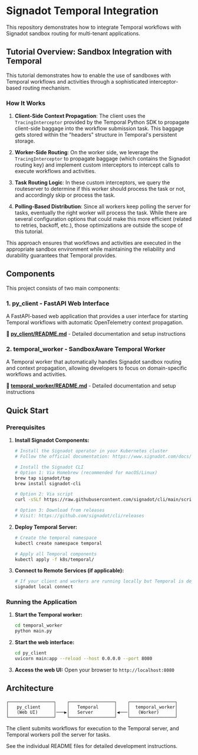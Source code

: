 # Signadot Temporal Integration

This repository demonstrates how to integrate Temporal workflows with Signadot sandbox routing for multi-tenant applications.

## Tutorial Overview: Sandbox Integration with Temporal

This tutorial demonstrates how to enable the use of sandboxes with Temporal workflows and activities through a sophisticated interceptor-based routing mechanism.

### How It Works

1. **Client-Side Context Propagation**: The client uses the `TracingInterceptor` provided by the Temporal Python SDK to propagate client-side baggage into the workflow submission task. This baggage gets stored within the "headers" structure in Temporal's persistent storage.

2. **Worker-Side Routing**: On the worker side, we leverage the `TracingInterceptor` to propagate baggage (which contains the Signadot routing key) and implement custom interceptors to intercept calls to execute workflows and activities.

3. **Task Routing Logic**: In these custom interceptors, we query the routeserver to determine if this worker should process the task or not, and accordingly skip or process the task.

4. **Polling-Based Distribution**: Since all workers keep polling the server for tasks, eventually the right worker will process the task. While there are several configuration options that could make this more efficient (related to retries, backoff, etc.), those optimizations are outside the scope of this tutorial.

This approach ensures that workflows and activities are executed in the appropriate sandbox environment while maintaining the reliability and durability guarantees that Temporal provides.

## Components

This project consists of two main components:

### 1. **py_client** - FastAPI Web Interface
A FastAPI-based web application that provides a user interface for starting Temporal workflows with automatic OpenTelemetry context propagation.

**📁 [py_client/README.md](py_client/README.md)** - Detailed documentation and setup instructions

### 2. **temporal_worker** - SandboxAware Temporal Worker
A Temporal worker that automatically handles Signadot sandbox routing and context propagation, allowing developers to focus on domain-specific workflows and activities.

**📁 [temporal_worker/README.md](temporal_worker/README.md)** - Detailed documentation and setup instructions

## Quick Start

### Prerequisites

1. **Install Signadot Components:**
   ```bash
   # Install the Signadot operator in your Kubernetes cluster
   # Follow the official documentation: https://www.signadot.com/docs/installation/signadot-operator
   
   # Install the Signadot CLI
   # Option 1: Via Homebrew (recommended for macOS/Linux)
   brew tap signadot/tap
   brew install signadot-cli
   
   # Option 2: Via script
   curl -sSLf https://raw.githubusercontent.com/signadot/cli/main/scripts/install.sh | sh
   
   # Option 3: Download from releases
   # Visit: https://github.com/signadot/cli/releases
   ```

2. **Deploy Temporal Server:**
   ```bash
   # Create the temporal namespace
   kubectl create namespace temporal
   
   # Apply all Temporal components
   kubectl apply -f k8s/temporal/
   ```

3. **Connect to Remote Services (if applicable):**
   ```bash
   # If your client and workers are running locally but Temporal is deployed remotely
   signadot local connect
   ```

### Running the Application

1. **Start the Temporal worker:**
   ```bash
   cd temporal_worker
   python main.py
   ```

2. **Start the web interface:**
   ```bash
   cd py_client
   uvicorn main:app --reload --host 0.0.0.0 --port 8080
   ```

3. **Access the web UI:**
   Open your browser to `http://localhost:8080`

## Architecture

```
┌─────────────────┐    ┌─────────────────┐    ┌─────────────────┐
│   py_client     │    │   Temporal      │    │  temporal_worker│
│   (Web UI)      │───▶│   Server        │◀───│   (Worker)      │
└─────────────────┘    └─────────────────┘    └─────────────────┘
```

The client submits workflows for execution to the Temporal server, and Temporal workers poll the server for tasks.

See the individual README files for detailed development instructions.